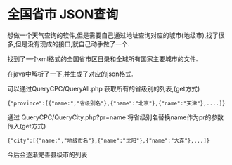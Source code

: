 # 全国省市 JSON查询

   想做一个天气查询的软件,但是需要自己通过地址查询对应的城市(地级市),找了很多,但是没有现成的接口,就自己动手做了一个.
   
   找到了一个xml格式的全国省市区目录和全球所有国家主要城市的文件.
   
   在java中解析了一下,并生成了对应的json格式.
   
   可以通过QueryCPC/QueryAll.php 获取所有的省级别的列表,(get方式)
            
    {"province":[{"name:","省级别名"},{"name":"北京"},{"name":"天津"},....]}
    
    
   通过 QueryCPC/QueryCity.php?pr=name 将省级别名替换name作为pr的参数传入(get方式)
       
    {"city":[{"name:","地级市名"},{"name":"沈阳"},{"name":"大连"},...]}
    
   今后会逐渐完善县级市的列表
   
  
    
  